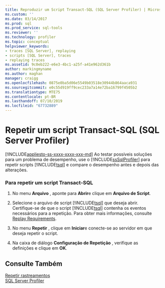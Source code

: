 ```yaml
---
title: Reproduzir um Script Transact-SQL (SQL Server Profiler) | Microsoft Docs
ms.custom: ''
ms.date: 03/14/2017
ms.prod: sql
ms.prod_service: sql-tools
ms.reviewer: ''
ms.technology: profiler
ms.topic: conceptual
helpviewer_keywords:
- traces [SQL Server], replaying
- scripts [SQL Server], traces
- replaying traces
ms.assetid: 9c0eb222-e6e3-4bc1-a25f-a41e962d361b
author: markingmyname
ms.author: maghan
manager: craigg
ms.openlocfilehash: 0875e0ba5d06e5549b03518e30944b864aaca931
ms.sourcegitcommit: e0c55d919ff9cec233a7a14e72ba16799f4505b2
ms.translationtype: MTE75
ms.contentlocale: pt-BR
ms.lasthandoff: 07/10/2019
ms.locfileid: "67732889"
---
```

# <a name="replay-a-transact-sql-script-sql-server-profiler"></a>Repetir um script Transact-SQL (SQL Server Profiler)
[!INCLUDE[appliesto-ss-xxxx-xxxx-xxx-md](../../includes/appliesto-ss-xxxx-xxxx-xxx-md.md)]
  Ao testar possíveis soluções para um problema de desempenho, use o [!INCLUDE[ssSqlProfiler](../../includes/sssqlprofiler-md.md)] para repetir scripts [!INCLUDE[tsql](../../includes/tsql-md.md)] e compare o desempenho antes e depois das alterações.  
  
### <a name="to-replay-a-transact-sql-script"></a>Para repetir um script Transact-SQL  
  
1.  No menu **Arquivo** , aponte para **Abrir**e clique em **Arquivo de Script**.  
  
2.  Selecione o arquivo de script [!INCLUDE[tsql](../../includes/tsql-md.md)] que deseja abrir. Certifique-se de que o script [!INCLUDE[tsql](../../includes/tsql-md.md)] contenha os eventos necessários para a repetição. Para obter mais informações, consulte [Replay Requirements](../../tools/sql-server-profiler/replay-requirements.md).  
  
3.  No menu **Repetir** , clique em **Iniciar**e conecte-se ao servidor em que deseja repetir o script.  
  
4.  Na caixa de diálogo **Configuração de Repetição** , verifique as definições e clique em **OK**.  
  
## <a name="see-also"></a>Consulte Também  
 [Repetir rastreamentos](../../tools/sql-server-profiler/replay-traces.md)   
 [SQL Server Profiler](../../tools/sql-server-profiler/sql-server-profiler.md)  
  
  
